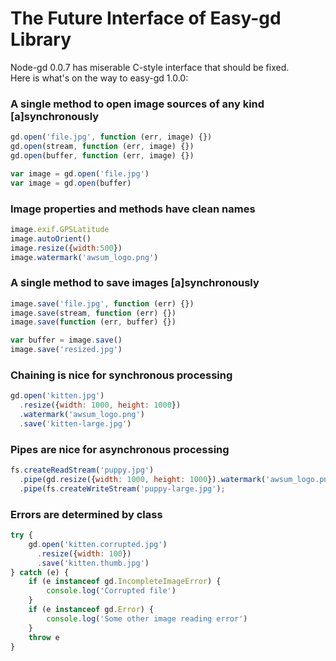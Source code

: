 # The Future Interface of Easy-gd Library

Node-gd 0.0.7 has miserable C-style interface that should be fixed.<br/>
Here is what's on the way to easy-gd 1.0.0:

### A single method to open image sources of any kind [a]synchronously
```js
gd.open('file.jpg', function (err, image) {})
gd.open(stream, function (err, image) {})
gd.open(buffer, function (err, image) {})

var image = gd.open('file.jpg')
var image = gd.open(buffer)
```

### Image properties and methods have clean names

```js
image.exif.GPSLatitude
image.autoOrient()
image.resize({width:500})
image.watermark('awsum_logo.png')
```

### A single method to save images [a]synchronously

```js
image.save('file.jpg', function (err) {})
image.save(stream, function (err) {})
image.save(function (err, buffer) {})

var buffer = image.save()
image.save('resized.jpg')
```

### Chaining is nice for synchronous processing

```js
gd.open('kitten.jpg')
  .resize({width: 1000, height: 1000})
  .watermark('awsum_logo.png')
  .save('kitten-large.jpg')
```

### Pipes are nice for asynchronous processing

```js
fs.createReadStream('puppy.jpg')
  .pipe(gd.resize({width: 1000, height: 1000}).watermark('awsum_logo.png'))
  .pipe(fs.createWriteStream('puppy-large.jpg');
```

### Errors are determined by class

```js
try {
	gd.open('kitten.corrupted.jpg')
	  .resize({width: 100})
	  .save('kitten.thumb.jpg')
} catch (e) {
	if (e instanceof gd.IncompleteImageError) {
		console.log('Corrupted file')
	}
	if (e instanceof gd.Error) {
		console.log('Some other image reading error')
	}
	throw e
}
```
